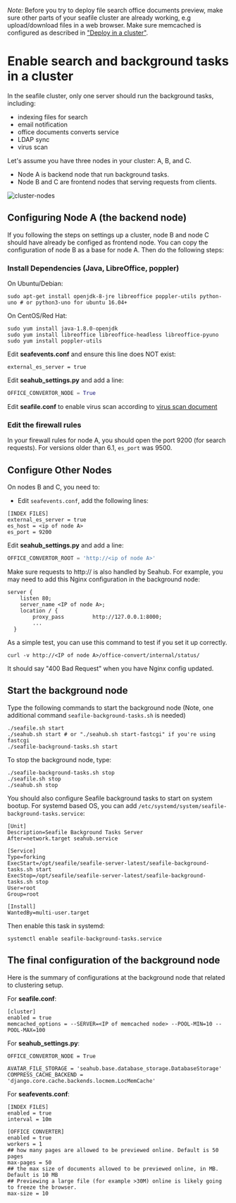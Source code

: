 *Note:* Before you try to deploy file search office documents preview, make sure other parts of your seafile cluster are already working, e.g upload/download files in a web browser. Make sure memcached is configured as described in ["Deploy in a cluster"](./deploy_in_a_cluster.md).

# Enable search and background tasks in a cluster

In the seafile cluster, only one server should run the background tasks, including:

- indexing files for search
- email notification
- office documents converts service
- LDAP sync
- virus scan

Let's assume you have three nodes in your cluster: A, B, and C.

* Node A is backend node that run background tasks.
* Node B and C are frontend nodes that serving requests from clients.

![cluster-nodes](../images/cluster-nodes.png)


## Configuring Node A (the backend node)

If you following the steps on settings up a cluster, node B and node C should have already be configed as frontend node. You can copy the configuration of node B as a base for node A. Then do the following steps:

### Install Dependencies (Java, LibreOffice, poppler)

On Ubuntu/Debian:
```shell
sudo apt-get install openjdk-8-jre libreoffice poppler-utils python-uno # or python3-uno for ubuntu 16.04+
```

On CentOS/Red Hat:
```shell
sudo yum install java-1.8.0-openjdk
sudo yum install libreoffice libreoffice-headless libreoffice-pyuno
sudo yum install poppler-utils
```


Edit **seafevents.conf** and ensure this line does NOT exist:

```
external_es_server = true
```

Edit **seahub_settings.py** and add a line:

```python
OFFICE_CONVERTOR_NODE = True
```

Edit **seafile.conf** to enable virus scan according to [virus scan document](virus_scan.md)


### Edit the firewall rules

In your firewall rules for node A, you should open the port 9200 (for search requests). For versions older than 6.1, `es_port` was 9500.

## Configure Other Nodes

On nodes B and C, you need to:

* Edit `seafevents.conf`, add the following lines:
```
[INDEX FILES]
external_es_server = true
es_host = <ip of node A>
es_port = 9200
```

Edit **seahub_settings.py** and add a line:

```python
OFFICE_CONVERTOR_ROOT = 'http://<ip of node A>'
```

Make sure requests to http://<ip of node A> is also handled by Seahub. For example, you may need to add this Nginx configuration in the background node:

```
server {
    listen 80;
    server_name <IP of node A>;
    location / {
        proxy_pass         http://127.0.0.1:8000;
        ...
  }
```

As a simple test, you can use this command to test if you set it up correctly.

```shell
curl -v http://<IP of node A>/office-convert/internal/status/
```

It should say "400 Bad Request" when you have Nginx config updated.


## Start the background node

Type the following commands to start the background node (Note, one additional command `seafile-background-tasks.sh` is needed)

```shell
./seafile.sh start
./seahub.sh start # or "./seahub.sh start-fastcgi" if you're using fastcgi
./seafile-background-tasks.sh start
```

To stop the background node, type:

```shell
./seafile-background-tasks.sh stop
./seafile.sh stop
./seahub.sh stop
```

You should also configure Seafile background tasks to start on system bootup. For systemd based OS, you can add `/etc/systemd/system/seafile-background-tasks.service`:

```
[Unit]
Description=Seafile Background Tasks Server
After=network.target seahub.service

[Service]
Type=forking
ExecStart=/opt/seafile/seafile-server-latest/seafile-background-tasks.sh start
ExecStop=/opt/seafile/seafile-server-latest/seafile-background-tasks.sh stop
User=root
Group=root

[Install]
WantedBy=multi-user.target
```

Then enable this task in systemd:

```
systemctl enable seafile-background-tasks.service
```

## The final configuration of the background node

Here is the summary of configurations at the background node that related to clustering setup.

For **seafile.conf**:

```
[cluster]
enabled = true
memcached_options = --SERVER=<IP of memcached node> --POOL-MIN=10 --POOL-MAX=100
```

For **seahub_settings.py**:

```
OFFICE_CONVERTOR_NODE = True

AVATAR_FILE_STORAGE = 'seahub.base.database_storage.DatabaseStorage'
COMPRESS_CACHE_BACKEND = 'django.core.cache.backends.locmem.LocMemCache'
```

For **seafevents.conf**:

```
[INDEX FILES]
enabled = true
interval = 10m

[OFFICE CONVERTER]
enabled = true
workers = 1
## how many pages are allowed to be previewed online. Default is 50 pages
max-pages = 50
## the max size of documents allowed to be previewed online, in MB. Default is 10 MB
## Previewing a large file (for example >30M) online is likely going to freeze the browser.
max-size = 10
```
